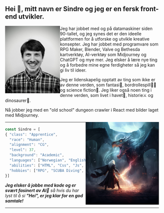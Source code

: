 <h2>Hei 👋, mitt navn er Sindre og jeg er en fersk front-end utvikler. </h2>

<img align='left' src="PXL_20230512_120753627.PORTRAIT.ORIGINAL~3.jpg" width="180" height="220">

Jeg har jobbet med og på datamaskiner siden 90-tallet, og jeg synes det er den ideelle plattformen for å utforske og utvikle kreative konsepter. Jeg har jobbet med programvare som RPG Maker, Blender, Valve og Bethesda kartverktøy, AI-verktøy som Midjourney og ChatGPT og mye mer. Jeg elsker å lære nye ting og å forbedre mine egne ferdigheter så jeg kan gi liv til ideer. 

Jeg er lidenskapelig opptatt av ting som ikke er av denne verden, som fantasi🐉, bordrollespill🧙‍♂️ og science fiction👾. Jeg liker også noen ting i denne verden, som livet i havet🦀, historie⚔ og dinosaurer🦖.

Nå jobber jeg med en "old school" dungeon crawler i React med bilder laget med Midjourney.

<img align='right' src="tritoc_fantasy_artwork.png" width="240" height="270">

<hr>

```javascript
const Sindre = [
{ "class": "Apprentice",
  "race": "Human",
  "alignment": "CG",
  "level": 37,
  "background": "Academic",
  "languages": ["Norwegian", "English"],
  "abilities": ["HTML", "Css", "Js", "React"],
  "hobbies": ["RPG", "SCUBA Diving", "Coding", "Learning"]
}]
```

<em><b>Jeg elsker å jobbe med kode og er svært fasinert av AI🤖</b> så hvis du har lyst til å si <b>"Hei", er jeg klar for en god samtale!</b></em>

---
